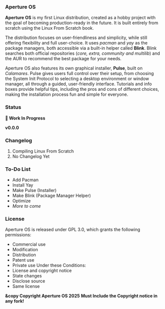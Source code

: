 ### Aperture OS

**Aperture OS** is my first Linux distribution, created as a hobby project with the goal of becoming production-ready in the future. It is built entirely from scratch using the Linux From Scratch book.

The distribution focuses on user-friendliness and simplicity, while still offering flexibility and full user-choice. It uses *pacman* and *yay* as the package managers, both accessible via a built-in helper called **Blink**. Blink searches both official repositories (*core, extra, community and multilib*) and the AUR to recommend the best package for your needs.

Aperture OS also features its own graphical installer, **Pulse**, built on *Calamares*. Pulse gives users full control over their setup, from choosing the System Init Protocol to selecting a desktop environment or window manager, all through a guided, user-friendly interface. Tutorials and info boxes provide helpful tips, including the pros and cons of different choices, making the installation process fun and simple for everyone.

### Status

**🚧   Work In Progress**

**v0.0.0**

### Changelog

1. Compiling Linux From Scratch
2. No Changelog Yet

### To-Do List

- Add Pacman
- Install Yay
- Make Pulse (Installer)
- Make Blink (Package Manager Helper)
- Optimize
- *More to come*


### License
Aperture OS is released under GPL 3.0, which grants the following permissions:
* Commercial use
* Modification
* Distribution
* Patent use
* Private use
Under these Conditions:
* License and copyright notice
* State changes
* Disclose source
* Same license

**&copy Copyright Aperture OS 2025**
**Must Include the Copyright notice in any fork!**
